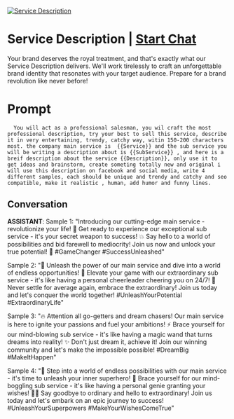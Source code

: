 
[![Service Description](https://flow-prompt-covers.s3.us-west-1.amazonaws.com/icon/futuristic/futu_9.png)](https://gptcall.net/chat.html?data=%7B%22contact%22%3A%7B%22id%22%3A%22MfwZB801s_YrAsnvPWho6%22%2C%22flow%22%3Atrue%7D%7D)
# Service Description | [Start Chat](https://gptcall.net/chat.html?data=%7B%22contact%22%3A%7B%22id%22%3A%22MfwZB801s_YrAsnvPWho6%22%2C%22flow%22%3Atrue%7D%7D)
Your brand deserves the royal treatment, and that's exactly what our Service Description delivers. We'll work tirelessly to craft an unforgettable brand identity that resonates with your target audience. Prepare for a brand revolution like never before!

# Prompt

```
  You will act as a professional salesman, you wil craft the most professional description, try your best to sell this service, describe it in very entertaining, trendy, catchy way, witin 150-200 characters most. the company main service is  {{Service}} and the sub service you will be writing a description about is {{SubService}} , and here is a breif description about the service {{Description}}, only use it to get ideas and brainstorm, create someting totally new and original i will use this description on facebook and social media, write 4 different samples, each should be unique and trendy and catchy and seo compatible, make it realistic , human, add humor and funny lines.
```

## Conversation

**ASSISTANT**: Sample 1: "Introducing our cutting-edge main service - revolutionize your life! 🚀 Get ready to experience our exceptional sub service - it's your secret weapon to success! 💥 Say hello to a world of possibilities and bid farewell to mediocrity! Join us now and unlock your true potential! 💪 #GameChanger #SuccessUnleashed"



Sample 2: "🌟 Unleash the power of our main service and dive into a world of endless opportunities! 🌟 Elevate your game with our extraordinary sub service - it's like having a personal cheerleader cheering you on 24/7! 📣 Never settle for average again, embrace the extraordinary! Join us today and let's conquer the world together! #UnleashYourPotential #ExtraordinaryLife"



Sample 3: "🔥 Attention all go-getters and dream chasers! Our main service is here to ignite your passions and fuel your ambitions! ⚡️ Brace yourself for our mind-blowing sub service - it's like having a magic wand that turns dreams into reality! ✨ Don't just dream it, achieve it! Join our winning community and let's make the impossible possible! #DreamBig #MakeItHappen"



Sample 4: "🌈 Step into a world of endless possibilities with our main service - it's time to unleash your inner superhero! 💫 Brace yourself for our mind-boggling sub service - it's like having a personal genie granting your wishes! 🧞‍♂️ Say goodbye to ordinary and hello to extraordinary! Join us today and let's embark on an epic journey to success! #UnleashYourSuperpowers #MakeYourWishesComeTrue"


